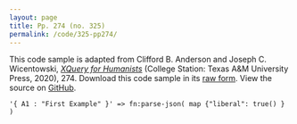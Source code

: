 ```yaml
---
layout: page
title: Pp. 274 (no. 325)
permalink: /code/325-pp274/
---
```


This code sample is adapted from Clifford B. Anderson and Joseph C. Wicentowski, 
[_XQuery for Humanists_](/) (College Station: Texas A&M University Press, 2020), 274. 
Download this code sample in its [raw form](/code/325-pp274/325-pp274.xq).
View the source on [GitHub](https://github.com/coding4humanists/xquery4humanists/blob/master/code/325-pp274/325-pp274.xq).

```xquery
'{ A1 : "First Example" }' => fn:parse-json( map {"liberal": true() } )
```  
